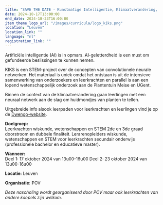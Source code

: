 ```yaml
---
title: "SAVE THE DATE - Kunstmatige Intelligentie, Klimaatverandering, Stomata: KIKS"
date: 2024-10-17T13:00:00
end_date: 2024-10-23T16:00:00
item_theme_logo_url: "/images/curricula/logo_kiks.png"
location: "Leuven"
location_link: ""
language: "nl"
registration_link: ""
---
```



Artificiële intelligentie (AI) is in opmars. AI-geletterdheid is een must om gefundeerde beslissingen te kunnen nemen.

KIKS is een STEM-project over de concepten van convolutionele neurale netwerken. 
Het materiaal is uniek omdat het ontstaan is uit de intensieve samenwerking van onderzoekers en leerkrachten en parallel is aan een lopend wetenschappelijk onderzoek aan de Plantentuin Meise en UGent.

Binnen de context van de klimaatverandering gaan leerlingen met een neuraal netwerk aan de slag om huidmondjes van planten te tellen.

Uitgebreide info alsook leerpaden voor leerkrachten en leerlingen vind je op de [Dwengo-website](www.dwengo.org/kiks).

**Doelgroep:**<br>
Leerkrachten wiskunde, wetenschappen en STEM 2de en 3de graad doorstroom en dubbele finaliteit.
Lerarenopleiders wiskunde, wetenschappen en STEM voor leerkrachten secundair onderwijs (professionele bachelor en educatieve master).

**Wanneer:**<br>
Deel 1: 17 oktober 2024 van 13u00-16u00
Deel 2: 23 oktober 2024 van 13u00-16u00

**Locatie:** Leuven

**Organisatie:** POV

*Deze nascholing wordt georganiseerd door POV maar ook leerkrachten van andere koepels zijn welkom.*
